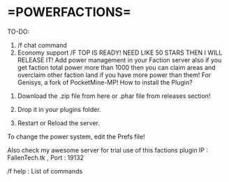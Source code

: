 # =POWERFACTIONS=
TO-DO:
1. /f chat command
2. Economy support
/F TOP IS READY! NEED LIKE 50 STARS THEN I WILL RELEASE IT!
Add power management in your Faction server also if you get faction total power more than 1000 then you can claim areas and overclaim other faction land if you have more power than them! For Genisys, a fork of PocketMine-MP!
How to install the Plugin?

1) Download the .zip file from here or .phar file from releases section!

2) Drop it in your plugins folder.

3) Restart or Reload the server.

To change the power system, edit the Prefs file!

Also check my awesome server for trial use of this factions plugin
IP : FallenTech.tk , Port : 19132

/f help : List of commands
